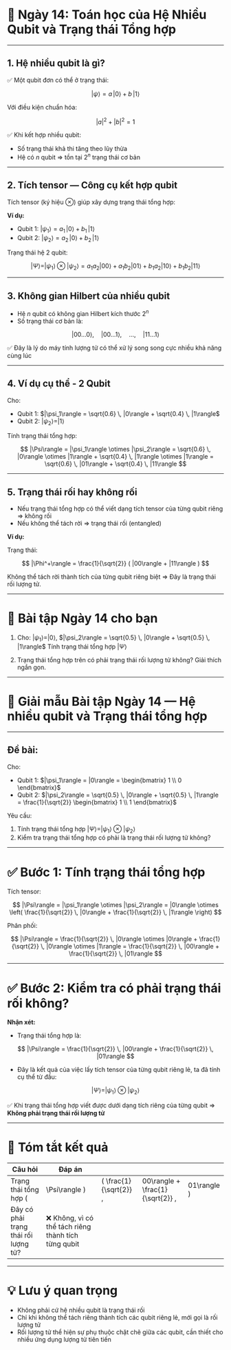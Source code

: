 
# 🌟 **Ngày 14: Toán học của Hệ Nhiều Qubit và Trạng thái Tổng hợp**

---

## **1. Hệ nhiều qubit là gì?**

✅ Một qubit đơn có thể ở trạng thái:

$$
|\psi\rangle = a \, |0\rangle + b \, |1\rangle
$$

Với điều kiện chuẩn hóa:

$$
|a|^2 + |b|^2 = 1
$$

✅ Khi kết hợp nhiều qubit:

* Số trạng thái khả thi tăng theo lũy thừa
* Hệ có $n$ qubit ⇒ tồn tại $2^n$ trạng thái cơ bản

---

## **2. Tích tensor — Công cụ kết hợp qubit**

Tích tensor (ký hiệu $\otimes$) giúp xây dựng trạng thái tổng hợp:

**Ví dụ:**

* Qubit 1: $|\psi_1\rangle = a_1 \, |0\rangle + b_1 \, |1\rangle$
* Qubit 2: $|\psi_2\rangle = a_2 \, |0\rangle + b_2 \, |1\rangle$

Trạng thái hệ 2 qubit:

$$
|\Psi\rangle = |\psi_1\rangle \otimes |\psi_2\rangle = a_1 a_2 |00\rangle + a_1 b_2 |01\rangle + b_1 a_2 |10\rangle + b_1 b_2 |11\rangle
$$

---

## **3. Không gian Hilbert của nhiều qubit**

* Hệ $n$ qubit có không gian Hilbert kích thước $2^n$
* Số trạng thái cơ bản là:

$$
|00\ldots 0\rangle, \quad |00\ldots 1\rangle, \quad \ldots, \quad |11\ldots 1\rangle
$$

✅ Đây là lý do máy tính lượng tử có thể xử lý song song cực nhiều khả năng cùng lúc

---

## **4. Ví dụ cụ thể - 2 Qubit**

Cho:

* Qubit 1: $|\psi_1\rangle = \sqrt{0.6} \, |0\rangle + \sqrt{0.4} \, |1\rangle$
* Qubit 2: $|\psi_2\rangle = |1\rangle$

Tính trạng thái tổng hợp:

$$
|\Psi\rangle = |\psi_1\rangle \otimes |\psi_2\rangle = \sqrt{0.6} \, |0\rangle \otimes |1\rangle + \sqrt{0.4} \, |1\rangle \otimes |1\rangle = \sqrt{0.6} \, |01\rangle + \sqrt{0.4} \, |11\rangle
$$

---

## **5. Trạng thái rối hay không rối**

* Nếu trạng thái tổng hợp có thể viết dạng tích tensor của từng qubit riêng ⇒ không rối
* Nếu không thể tách rời ⇒ trạng thái rối (entangled)

**Ví dụ:**

Trạng thái:

$$
|\Phi^+\rangle = \frac{1}{\sqrt{2}} ( |00\rangle + |11\rangle )
$$

Không thể tách rời thành tích của từng qubit riêng biệt ⇒ Đây là trạng thái rối lượng tử.

---

# 🎯 **Bài tập Ngày 14 cho bạn**

1. Cho: $|\psi_1\rangle = |0\rangle$, $|\psi_2\rangle = \sqrt{0.5} \, |0\rangle + \sqrt{0.5} \, |1\rangle$
   Tính trạng thái tổng hợp $|\Psi\rangle$

2. Trạng thái tổng hợp trên có phải trạng thái rối lượng tử không? Giải thích ngắn gọn.

---


# 📝 **Giải mẫu Bài tập Ngày 14 — Hệ nhiều qubit và Trạng thái tổng hợp**

---

## **Đề bài:**

Cho:

* Qubit 1: $|\psi_1\rangle = |0\rangle = \begin{bmatrix} 1 \\ 0 \end{bmatrix}$
* Qubit 2: $|\psi_2\rangle = \sqrt{0.5} \, |0\rangle + \sqrt{0.5} \, |1\rangle = \frac{1}{\sqrt{2}} \begin{bmatrix} 1 \\ 1 \end{bmatrix}$

Yêu cầu:

1. Tính trạng thái tổng hợp $|\Psi\rangle = |\psi_1\rangle \otimes |\psi_2\rangle$
2. Kiểm tra trạng thái tổng hợp có phải là trạng thái rối lượng tử không?

---

# ✅ **Bước 1: Tính trạng thái tổng hợp**

Tích tensor:

$$
|\Psi\rangle = |\psi_1\rangle \otimes |\psi_2\rangle = |0\rangle \otimes \left( \frac{1}{\sqrt{2}} \, |0\rangle + \frac{1}{\sqrt{2}} \, |1\rangle \right)
$$

Phân phối:

$$
|\Psi\rangle = \frac{1}{\sqrt{2}} \, |0\rangle \otimes |0\rangle + \frac{1}{\sqrt{2}} \, |0\rangle \otimes |1\rangle = \frac{1}{\sqrt{2}} \, |00\rangle + \frac{1}{\sqrt{2}} \, |01\rangle
$$

---

# ✅ **Bước 2: Kiểm tra có phải trạng thái rối không?**

**Nhận xét:**

* Trạng thái tổng hợp là:

$$
|\Psi\rangle = \frac{1}{\sqrt{2}} \, |00\rangle + \frac{1}{\sqrt{2}} \, |01\rangle
$$

* Đây là kết quả của việc lấy tích tensor của từng qubit riêng lẻ, ta đã tính cụ thể từ đầu:

$$
|\Psi\rangle = |\psi_1\rangle \otimes |\psi_2\rangle
$$

✅ Khi trạng thái tổng hợp viết được dưới dạng tích riêng của từng qubit ⇒ **Không phải trạng thái rối lượng tử**

---

# 🎯 **Tóm tắt kết quả**

| Câu hỏi                              | Đáp án                                              |                        |                                  |             |
| ------------------------------------ | --------------------------------------------------- | ---------------------- | -------------------------------- | ----------- |
| Trạng thái tổng hợp (                | \Psi\rangle )                                       | ( \frac{1}{\sqrt{2}} , | 00\rangle + \frac{1}{\sqrt{2}} , | 01\rangle ) |
| Đây có phải trạng thái rối lượng tử? | ❌ Không, vì có thể tách riêng thành tích từng qubit |                        |                                  |             |

---

# 💡 **Lưu ý quan trọng**

* Không phải cứ hệ nhiều qubit là trạng thái rối
* Chỉ khi không thể tách riêng thành tích các qubit riêng lẻ, mới gọi là rối lượng tử
* Rối lượng tử thể hiện sự phụ thuộc chặt chẽ giữa các qubit, cần thiết cho nhiều ứng dụng lượng tử tiên tiến
